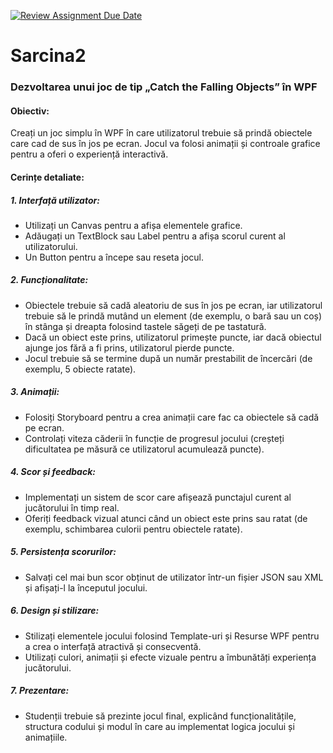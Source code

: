 [![Review Assignment Due Date](https://classroom.github.com/assets/deadline-readme-button-22041afd0340ce965d47ae6ef1cefeee28c7c493a6346c4f15d667ab976d596c.svg)](https://classroom.github.com/a/anScgbOi)
# Sarcina2

### Dezvoltarea unui joc de tip „Catch the Falling Objects” în WPF
#### Obiectiv:
Creați un joc simplu în WPF în care utilizatorul trebuie să prindă obiectele care cad de sus în jos pe ecran. Jocul va folosi animații și controale grafice pentru a oferi o experiență interactivă.

#### Cerințe detaliate:

##### 1. Interfață utilizator:
  - Utilizați un Canvas pentru a afișa elementele grafice.
  - Adăugați un TextBlock sau Label pentru a afișa scorul curent al utilizatorului.
  - Un Button pentru a începe sau reseta jocul.
##### 2. Funcționalitate:
  - Obiectele trebuie să cadă aleatoriu de sus în jos pe ecran, iar utilizatorul trebuie să le prindă mutând un element (de exemplu, o bară sau un coș) în stânga și dreapta folosind tastele săgeți de pe tastatură.
  - Dacă un obiect este prins, utilizatorul primește puncte, iar dacă obiectul ajunge jos fără a fi prins, utilizatorul pierde puncte.
  - Jocul trebuie să se termine după un număr prestabilit de încercări (de exemplu, 5 obiecte ratate).
##### 3. Animații:
  - Folosiți Storyboard pentru a crea animații care fac ca obiectele să cadă pe ecran.
  - Controlați viteza căderii în funcție de progresul jocului (creșteți dificultatea pe măsură ce utilizatorul acumulează puncte).
##### 4. Scor și feedback:
  - Implementați un sistem de scor care afișează punctajul curent al jucătorului în timp real.
  - Oferiți feedback vizual atunci când un obiect este prins sau ratat (de exemplu, schimbarea culorii pentru obiectele ratate).
##### 5. Persistența scorurilor:
  - Salvați cel mai bun scor obținut de utilizator într-un fișier JSON sau XML și afișați-l la începutul jocului.
##### 6. Design și stilizare:
  - Stilizați elementele jocului folosind Template-uri și Resurse WPF pentru a crea o interfață atractivă și consecventă.
  - Utilizați culori, animații și efecte vizuale pentru a îmbunătăți experiența jucătorului.
##### 7. Prezentare:
  - Studenții trebuie să prezinte jocul final, explicând funcționalitățile, structura codului și modul în care au implementat logica jocului și animațiile.
